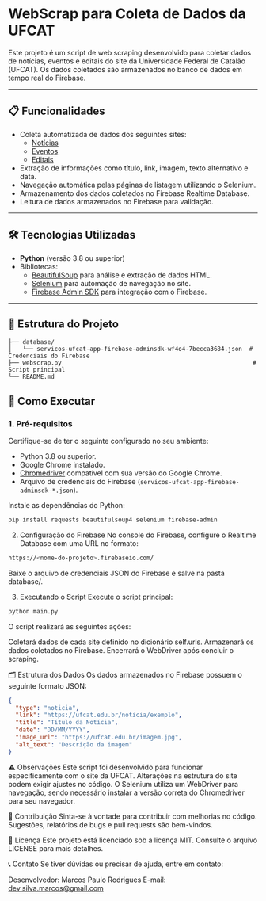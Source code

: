 # WebScrap para Coleta de Dados da UFCAT

Este projeto é um script de web scraping desenvolvido para coletar dados de notícias, eventos e editais do site da Universidade Federal de Catalão (UFCAT). Os dados coletados são armazenados no banco de dados em tempo real do Firebase.

---

## 📋 Funcionalidades

- Coleta automatizada de dados dos seguintes sites:
  - [Notícias](https://ufcat.edu.br/noticias)
  - [Eventos](https://ufcat.edu.br/eventos)
  - [Editais](https://ufcat.edu.br/editais)
- Extração de informações como título, link, imagem, texto alternativo e data.
- Navegação automática pelas páginas de listagem utilizando o Selenium.
- Armazenamento dos dados coletados no Firebase Realtime Database.
- Leitura de dados armazenados no Firebase para validação.

---

## 🛠 Tecnologias Utilizadas

- **Python** (versão 3.8 ou superior)
- Bibliotecas:
  - [BeautifulSoup](https://pypi.org/project/beautifulsoup4/) para análise e extração de dados HTML.
  - [Selenium](https://pypi.org/project/selenium/) para automação de navegação no site.
  - [Firebase Admin SDK](https://firebase.google.com/docs/admin/setup) para integração com o Firebase.

---

## 📂 Estrutura do Projeto

```plaintext
├── database/
│   └── servicos-ufcat-app-firebase-adminsdk-wf4o4-7becca3684.json  # Credenciais do Firebase
├── webscrap.py                                                      # Script principal
└── README.md    
```
## 🚀 Como Executar

### 1. Pré-requisitos

Certifique-se de ter o seguinte configurado no seu ambiente:

- Python 3.8 ou superior.
- Google Chrome instalado.
- [Chromedriver](https://chromedriver.chromium.org/downloads) compatível com sua versão do Google Chrome.
- Arquivo de credenciais do Firebase (`servicos-ufcat-app-firebase-adminsdk-*.json`).

Instale as dependências do Python:

```bash
pip install requests beautifulsoup4 selenium firebase-admin
```
2. Configuração do Firebase
No console do Firebase, configure o Realtime Database com uma URL no formato:

```bash
https://<nome-do-projeto>.firebaseio.com/
```
Baixe o arquivo de credenciais JSON do Firebase e salve na pasta database/.

3. Executando o Script
Execute o script principal:
```bash
python main.py
```
O script realizará as seguintes ações:

Coletará dados de cada site definido no dicionário self.urls.
Armazenará os dados coletados no Firebase.
Encerrará o WebDriver após concluir o scraping.

🗂 Estrutura dos Dados
Os dados armazenados no Firebase possuem o seguinte formato JSON:

```json
{
  "type": "noticia",
  "link": "https://ufcat.edu.br/noticia/exemplo",
  "title": "Título da Notícia",
  "date": "DD/MM/YYYY",
  "image_url": "https://ufcat.edu.br/imagem.jpg",
  "alt_text": "Descrição da imagem"
}
```
⚠️ Observações
Este script foi desenvolvido para funcionar especificamente com o site da UFCAT. Alterações na estrutura do site podem exigir ajustes no código.
O Selenium utiliza um WebDriver para navegação, sendo necessário instalar a versão correta do Chromedriver para seu navegador.

🤝 Contribuição
Sinta-se à vontade para contribuir com melhorias no código. Sugestões, relatórios de bugs e pull requests são bem-vindos.

📜 Licença
Este projeto está licenciado sob a licença MIT. Consulte o arquivo LICENSE para mais detalhes.

📞 Contato
Se tiver dúvidas ou precisar de ajuda, entre em contato:

Desenvolvedor: Marcos Paulo Rodrigues
E-mail: dev.silva.marcos@gmail.com
